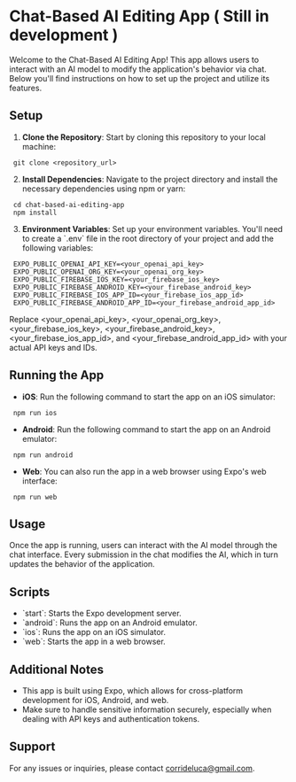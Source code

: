 # Chat-Based AI Editing App ( Still in development )

Welcome to the Chat-Based AI Editing App! This app allows users to interact with an AI model to modify the application's behavior via chat. Below you'll find instructions on how to set up the project and utilize its features.

## Setup

1. **Clone the Repository**: Start by cloning this repository to your local machine:

  ```
   git clone <repository_url>
  ```

2. **Install Dependencies**: Navigate to the project directory and install the necessary dependencies using npm or yarn:

  ```
   cd chat-based-ai-editing-app
   npm install
  ```

3. **Environment Variables**: Set up your environment variables. You'll need to create a \`.env\` file in the root directory of your project and add the following variables:

  ```
   EXPO_PUBLIC_OPENAI_API_KEY=<your_openai_api_key>
   EXPO_PUBLIC_OPENAI_ORG_KEY=<your_openai_org_key>
   EXPO_PUBLIC_FIREBASE_IOS_KEY=<your_firebase_ios_key>
   EXPO_PUBLIC_FIREBASE_ANDROID_KEY=<your_firebase_android_key>
   EXPO_PUBLIC_FIREBASE_IOS_APP_ID=<your_firebase_ios_app_id>
   EXPO_PUBLIC_FIREBASE_ANDROID_APP_ID=<your_firebase_android_app_id>
  ```

   Replace <your_openai_api_key>, <your_openai_org_key>, <your_firebase_ios_key>, <your_firebase_android_key>, <your_firebase_ios_app_id>, and <your_firebase_android_app_id> with your actual API keys and IDs.

## Running the App

- **iOS**: Run the following command to start the app on an iOS simulator:

 ```
  npm run ios
 ```

- **Android**: Run the following command to start the app on an Android emulator:

 ```
  npm run android
 ```

- **Web**: You can also run the app in a web browser using Expo's web interface:

 ```
  npm run web
 ```

## Usage

Once the app is running, users can interact with the AI model through the chat interface. Every submission in the chat modifies the AI, which in turn updates the behavior of the application.

## Scripts

- \`start\`: Starts the Expo development server.
- \`android\`: Runs the app on an Android emulator.
- \`ios\`: Runs the app on an iOS simulator.
- \`web\`: Starts the app in a web browser.

## Additional Notes

- This app is built using Expo, which allows for cross-platform development for iOS, Android, and web.
- Make sure to handle sensitive information securely, especially when dealing with API keys and authentication tokens.

## Support

For any issues or inquiries, please contact [corrideluca@gmail.com](mailto:corrideluca@gmail.com).
